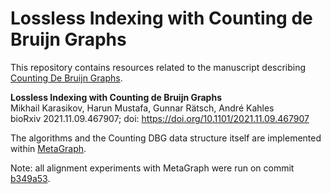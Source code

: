 # Lossless Indexing with Counting de Bruijn Graphs

This repository contains resources related to the manuscript describing [Counting De Bruijn Graphs](https://karasikov.com/publication/counting_dbg/).

**Lossless Indexing with Counting de Bruijn Graphs**<br>
Mikhail Karasikov, Harun Mustafa, Gunnar Rätsch, André Kahles<br>
bioRxiv 2021.11.09.467907; doi: https://doi.org/10.1101/2021.11.09.467907

The algorithms and the Counting DBG data structure itself are implemented within [MetaGraph](https://github.com/ratschlab/metagraph).

Note: all alignment experiments with MetaGraph were run on commit [b349a53](https://github.com/ratschlab/metagraph/tree/121c1d9639ce9773805b4443a167a2927735d21c).
